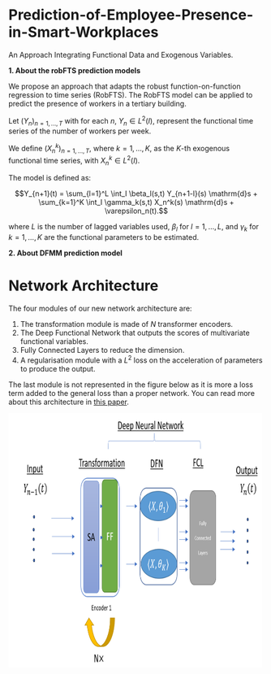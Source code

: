 # Prediction-of-Employee-Presence-in-Smart-Workplaces
An Approach Integrating Functional Data and Exogenous Variables.

**1. About the robFTS prediction models**

We propose an approach that adapts the robust function-on-function regression to time series (RobFTS). 
The RobFTS model can be applied to predict the presence of workers in a tertiary building.

Let $\left(Y_n\right)_{n=1,\ldots,T}$ with for each $n$, $Y_n \in L^2(I)$, represent the functional time series of the number of workers per week.

We define $\left(X^k_n\right)_{n=1,\ldots,T}$, where $k=1,\ldots,K$, as the $K$-th exogenous functional time series, with $X^k_n \in L^2(I)$.

The model is defined as:

```math
Y_{n+1}(t) = \sum_{l=1}^L \int_I \beta_l(s,t) Y_{n+1-l}(s) \mathrm{d}s 
           + \sum_{k=1}^K \int_I \gamma_k(s,t) X_n^k(s) \mathrm{d}s + \varepsilon_n(t).
```

where $L$ is the number of lagged variables used, $\beta_l$ for $l=1,\ldots,L$, and $\gamma_k$ for $k=1,\ldots,K$ are the functional parameters to be estimated.

**2. About DFMM prediction model**

# Network Architecture

The four modules of our new network architecture are:

1. The transformation module is made of $N$ transformer encoders.
2. The Deep Functional Network that outputs the scores of multivariate functional variables.
3. Fully Connected Layers to reduce the dimension.
4. A regularisation module with a $L^2$ loss on the acceleration of parameters to produce the output.

The last module is not represented in the figure below as it is more a loss term added to the general loss than a proper network. You can read more about this architecture in [this paper](https://arxiv.org/abs/2106.10414).


<img src="./images/DFMM_Network_Architecture.png" alt="Network Architecture Diagram" width="500" height="500" />


